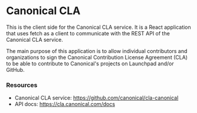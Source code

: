 # Canonical CLA

This is the client side for the Canonical CLA service. It is a React application that uses fetch as a client to communicate with the REST API of the Canonical CLA service. 

The main purpose of this application is to allow individual contributors and organizations to sign the Canonical Contribution License Agreement (CLA) to be able to contribute to Canonical's projects on Launchpad and/or GitHub.


### Resources
- Canonical CLA service: https://github.com/canonical/cla-canonical
- API docs: https://cla.canonical.com/docs

